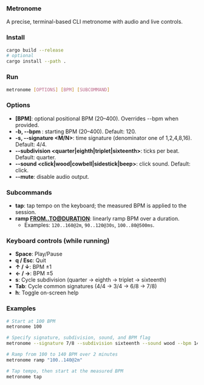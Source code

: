 ### Metronome

A precise, terminal-based CLI metronome with audio and live controls.

### Install

```bash
cargo build --release
# optional
cargo install --path .
```

### Run

```bash
metronome [OPTIONS] [BPM] [SUBCOMMAND]
```

### Options

- **[BPM]**: optional positional BPM (20–400). Overrides --bpm when provided.
- **-b, --bpm <NUM>**: starting BPM (20–400). Default: 120.
- **-s, --signature <M/N>**: time signature (denominator one of 1,2,4,8,16). Default: 4/4.
- **--subdivision <quarter|eighth|triplet|sixteenth>**: ticks per beat. Default: quarter.
- **--sound <click|wood|cowbell|sidestick|beep>**: click sound. Default: click.
- **--mute**: disable audio output.

### Subcommands

- **tap**: tap tempo on the keyboard; the measured BPM is applied to the session.
- **ramp <FROM..TO@DURATION>**: linearly ramp BPM over a duration.
  - Examples: `120..160@2m`, `90..120@30s`, `100..80@500ms`.

### Keyboard controls (while running)

- **Space**: Play/Pause
- **q / Esc**: Quit
- **↑ / ↓**: BPM ±1
- **← / →**: BPM ±5
- **s**: Cycle subdivision (quarter → eighth → triplet → sixteenth)
- **Tab**: Cycle common signatures (4/4 → 3/4 → 6/8 → 7/8)
- **h**: Toggle on-screen help

### Examples

```bash
# Start at 100 BPM
metronome 100

# Specify signature, subdivision, sound, and BPM flag
metronome --signature 7/8 --subdivision sixteenth --sound wood --bpm 140

# Ramp from 100 to 140 BPM over 2 minutes
metronome ramp "100..140@2m"

# Tap tempo, then start at the measured BPM
metronome tap
```

